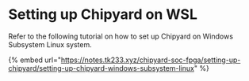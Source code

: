 # Setting up Chipyard on WSL

Refer to the following tutorial on how to set up Chipyard on Windows Subsystem Linux system.

{% embed url="https://notes.tk233.xyz/chipyard-soc-fpga/setting-up-chipyard/setting-up-chipyard-windows-subsystem-linux" %}

